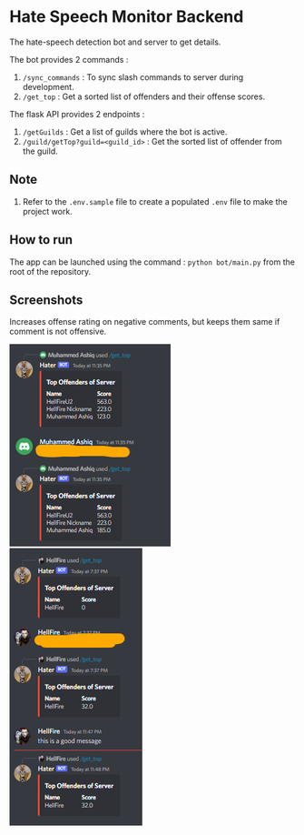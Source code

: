 # Hate Speech Monitor Backend

The hate-speech detection bot and server to get details. 

The bot provides 2 commands : 
1. ``/sync_commands`` : To sync slash commands to server during development.
2. ``/get_top`` : Get a sorted list of offenders and their offense scores.

The flask API provides 2 endpoints : 
1. ``/getGuilds`` : Get a list of guilds where the bot is active.
2. ``/guild/getTop?guild=<guild_id>`` : Get the sorted list of offender from the guild.

## Note
1. Refer to the ``.env.sample`` file to create a populated ``.env`` file to make the project work. 

## How to run

The app can be launched using the command : ``python bot/main.py`` from the root of the repository.

## Screenshots

Increases offense rating on negative comments, but keeps them same if comment is not offensive.

![img1](https://raw.githubusercontent.com/Hate-Speech-Monitor/.github/main/img/NLP_Screenshot_4.png)
![img2](https://raw.githubusercontent.com/Hate-Speech-Monitor/.github/main/img/NLP_Screenshot_5.png)
